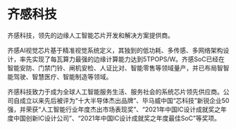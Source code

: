 # 

# 齐感科技

齐感科技，领先的边缘人工智能芯片开发和解决方案提供商。

齐感AI视觉芯片基于精准视觉系统定义，其独到的低功耗、多传感、多网络架构设计，率先实现了每瓦算力最强的边缘计算能力达到5TPOPS/W。齐感SoC已经在智能安防、门禁门铃、闸机安检、人证比对、智能零售等领域量产，并已布局智智能驾驶、智慧医疗、智能制造等领域。 

齐感科技致力于成为全球人工智能服务生活、服务社会的系统芯片领先供应商。公司自成立以来先后被评为“十大半导体杰出品牌”、毕马威中国“芯科技”新锐企业50强，并荣获“人工智能行业年度杰出市场表现奖”、“2021年中国IC设计成就奖之年度中国创新IC设计公司”、“2021年中国IC设计成就奖之年度最佳SoC”等奖项。

